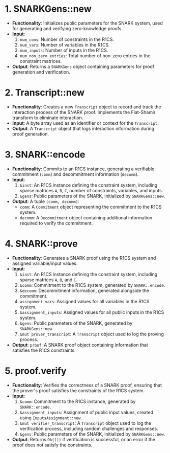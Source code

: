 # 1. SNARKGens::new
- **Functionality**: Initializes public parameters for the SNARK system, used for generating and verifying zero-knowledge proofs.
- **Input**:
  1. `num_cons`: Number of constraints in the R1CS.
  2. `num_vars`: Number of variables in the R1CS.
  3. `num_inputs`: Number of inputs in the R1CS.
  4. `num_non_zero_entries`: Total number of non-zero entries in the constraint matrices.
- **Output**: Returns a `SNARKGens` object containing parameters for proof generation and verification.

# 2. Transcript::new
- **Functionality**: Creates a new `Transcript` object to record and track the interaction process of the SNARK proof. Implements the Fiat-Shamir transform to eliminate interaction.
- **Input**: A byte array used as an identifier or context for the `Transcript`.
- **Output**: A `Transcript` object that logs interaction information during proof generation.

# 3. SNARK::encode
- **Functionality**: Commits to an R1CS instance, generating a verifiable commitment (`comm`) and decommitment information (`decomm`).
- **Input**:
  1. `&inst`: An R1CS instance defining the constraint system, including sparse matrices `A`, `B`, `C`, number of constraints, variables, and inputs.
  2. `&gens`: Public parameters of the SNARK, initialized by `SNARKGens::new`.
- **Output**:
  A tuple `(comm, decomm)`:
  - `comm`: A `Commitment` object representing the commitment to the R1CS system.
  - `decomm`: A `Decommitment` object containing additional information required to verify the commitment.

# 4. SNARK::prove
- **Functionality**: Generates a SNARK proof using the R1CS system and assigned variable/input values.
- **Input**:
  1. `&inst`: An R1CS instance defining the constraint system, including sparse matrices `A`, `B`, and `C`.
  2. `&comm`: Commitment to the R1CS system, generated by `SNARK::encode`.
  3. `&decomm`: Decommitment information, generated alongside the commitment.
  4. `assignment_vars`: Assigned values for all variables in the R1CS system.
  5. `&assignment_inputs`: Assigned values for all public inputs in the R1CS system.
  6. `&gens`: Public parameters of the SNARK, generated by `SNARKGens::new`.
  7. `&mut prover_transcript`: A `Transcript` object used to log the proving process.
- **Output**: `proof`: A SNARK proof object containing information that satisfies the R1CS constraints.

# 5. proof.verify
- **Functionality**: Verifies the correctness of a SNARK proof, ensuring that the prover's proof satisfies the constraints of the R1CS system.
- **Input**:
  1. `&comm`: Commitment to the R1CS instance, generated by `SNARK::encode`.
  2. `&assignment_inputs`: Assignment of public input values, created using `InputsAssignment::new`.
  3. `&mut verifier_transcript`: A `Transcript` object used to log the verification process, including random challenges and responses.
  4. `&gens`: Public parameters of the SNARK, initialized by `SNARKGens::new`.
- **Output**: Returns `Ok(())` if verification is successful, or an error if the proof does not satisfy the constraints.